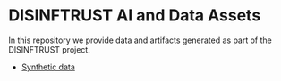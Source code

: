 # DISINFTRUST AI and Data Assets

In this repository we provide data and artifacts generated as part of the DISINFTRUST project.

- [Synthetic data](https://cf-my.sharepoint.com/:x:/g/personal/espinosa-ankel_cardiff_ac_uk/EU0n_KpzLm9Bp-T9vLvU68sBURAZ3xcU4yD95cgDGb42_w?e=JvRIbf)

